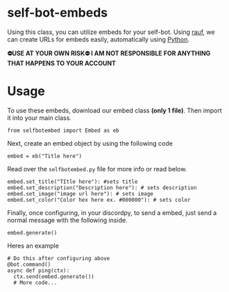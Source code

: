 # self-bot-embeds
Using this class, you can utilize embeds for your self-bot. Using [rauf](https://embed.rauf.wtf), we can create URLs for embeds easily, automatically using [Python](https://www.python.org/).

**⛔️USE AT YOUR OWN RISK⛔️ I AM NOT RESPONSIBLE FOR ANYTHING THAT HAPPENS TO YOUR ACCOUNT**
# Usage
To use these embeds, download our embed class **(only 1 file)**.  Then import it into your main class.
```
from selfbotembed import Embed as eb
```
Next, create an embed object by using the following code
```
embed = eb("Title here")
```
Read over the `selfbotembed.py` file for more info or read below.

```
embed.set_title("TItle here"): #sets title
embed.set_description("Description here"): # sets description
embed.set_image("image url here"): # sets image
embed.set_color("Color hex here ex. #000000"): # sets color
```

Finally, once configuring, in your discordpy, to send a embed, just send a normal message with the following inside.
```
embed.generate()
```

Heres an example
```
# Do this after configuring above
@bot.command()
async def ping(ctx):
  ctx.send(embed.generate())
  # More code...
```
